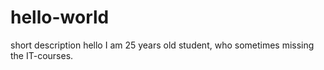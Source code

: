 # hello-world
short description
hello I am 25 years old student, who sometimes missing the IT-courses.
